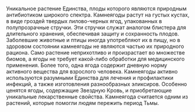 Уникальное растение Единства, плоды которого являются природным антибиотиком широкого спектра. Камнеягоды растут на густых кустах, в виде гроздей твердых лилово-черных ягод, упакованных в полупрозрачные стручки. Эти стручки служат аналогом блистера для длительного хранения, обеспечивая защиту и сохранность плодов. Заболевшие животные и птицы иногда употребляют их в пищу, но в здоровом состоянии камнеягоды не являются частью их природного рациона. Само растение неприхотливо и произрастает во множестве биомов, а ягоды не требует какой-либо обработки для медицинского применения. Более того, одна ягода содержит дневную норму активного вещества для взрослого человека. Камнеягоды активно используются разумными Единства для лечения и профилактики инфекций, а также изготовления разнообразных эликсиров. Особенно ценятся ягоды, содержащие Звездную Кровь, и приобретающие уникальные лекарственные свойства. Камнеягода считается одним из растений, которые помогли людям пережить период Тьмы.